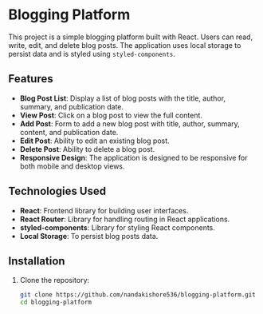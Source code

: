 # Blogging Platform

This project is a simple blogging platform built with React. Users can read, write, edit, and delete blog posts. The application uses local storage to persist data and is styled using `styled-components`.

## Features

- **Blog Post List**: Display a list of blog posts with the title, author, summary, and publication date.
- **View Post**: Click on a blog post to view the full content.
- **Add Post**: Form to add a new blog post with title, author, summary, content, and publication date.
- **Edit Post**: Ability to edit an existing blog post.
- **Delete Post**: Ability to delete a blog post.
- **Responsive Design**: The application is designed to be responsive for both mobile and desktop views.

## Technologies Used

- **React**: Frontend library for building user interfaces.
- **React Router**: Library for handling routing in React applications.
- **styled-components**: Library for styling React components.
- **Local Storage**: To persist blog posts data.

## Installation

1. Clone the repository:

   ```bash
   git clone https://github.com/nandakishore536/blogging-platform.git
   cd blogging-platform
